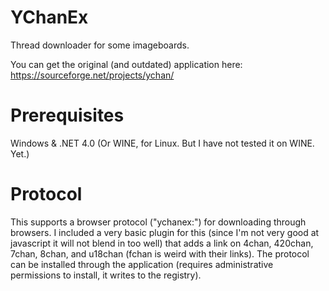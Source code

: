 # YChanEx
Thread downloader for some imageboards.

You can get the original (and outdated) application here:
https://sourceforge.net/projects/ychan/

# Prerequisites
Windows & .NET 4.0 (Or WINE, for Linux. But I have not tested it on WINE. Yet.)

# Protocol
This supports a browser protocol ("ychanex:") for downloading through browsers. I included a very basic plugin for this (since I'm not very good at javascript it will not blend in too well) that adds a link on 4chan, 420chan, 7chan, 8chan, and u18chan (fchan is weird with their links). The protocol can be installed through the application (requires administrative permissions to install, it writes to the registry).
